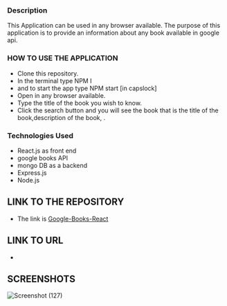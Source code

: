 ### Description
This Application can be used in any browser available. The purpose of this application is to provide an information about any book available in google api.
 


### HOW TO USE THE APPLICATION

- Clone this repository.
- In the terminal type NPM I
- and to start the app type NPM start [in capslock]
- Open in any browser available.
- Type the title of the book you wish to know.
- Click the search button and you will see the book that is the title of the book,description of the book, .

### Technologies Used

- React.js as front end
- google books API 
- mongo DB as a backend
- Express.js
- Node.js


## LINK TO THE REPOSITORY
- The link is [Google-Books-React](https://github.com/danny1215/Google-Books-react)

## LINK TO URL 
- 

## SCREENSHOTS

![Screenshot (127)](https://user-images.githubusercontent.com/59859358/148575732-0fd9d601-943e-4bd8-96dc-239e5374f614.png)
